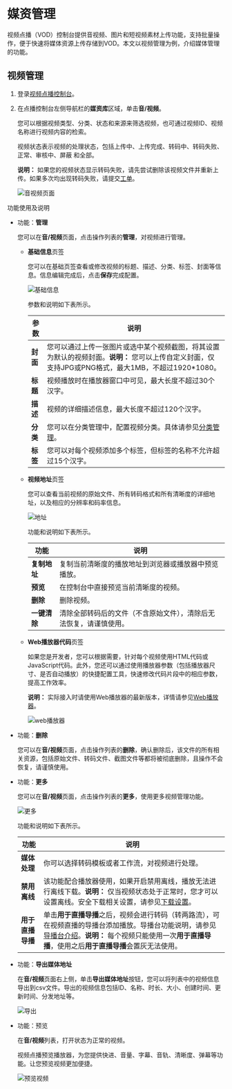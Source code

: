 # 媒资管理

视频点播（VOD）控制台提供音视频、图片和短视频素材上传功能，支持批量操作，便于快速将媒体资源上传存储到VOD。本文以视频管理为例，介绍媒体管理的功能。

## 视频管理

1.  登录[视频点播控制台](https://vod.console.aliyun.com/)。

2.  在点播控制台左侧导航栏的**媒资库**区域，单击**音/视频**。

    您可以根据视频类型、分类、状态和来源来筛选视频，也可通过视频ID、视频名称进行视频内容的检索。

    视频状态表示视频的处理状态，包括上传中、上传完成、转码中、转码失败、正常、审核中、屏蔽 和全部。

    **说明：** 如果您的视频状态显示转码失败，请先尝试删除该视频文件并重新上传。如果多次均出现转码失败，请提交[工单](https://selfservice.console.aliyun.com/ticket/createIndex)。

    ![音视频页面](https://static-aliyun-doc.oss-accelerate.aliyuncs.com/assets/img/zh-CN/3744036061/p184462.png)


功能使用及说明

-   功能：**管理**

    您可以在**音/视频**页面，点击操作列表的**管理**，对视频进行管理。

    -   **基础信息**页签

        您可以在基础页签查看或修改视频的标题、描述、分类、标签、封面等信息。信息编辑完成后，点击**保存**完成配置。

        ![基础信息](https://static-aliyun-doc.oss-accelerate.aliyuncs.com/assets/img/zh-CN/3744036061/p184487.png)

        参数和说明如下表所示。

        |参数|说明|
        |--|--|
        |**封面**|您可以通过上传一张图片或选中某个视频截图，将其设置为默认的视频封面。**说明：** 您可以上传自定义封面，仅支持JPG或PNG格式，最大1MB，不超过1920\*1080。 |
        |**标题**|视频播放时在播放器窗口中可见，最大长度不超过30个汉字。|
        |**描述**|视频的详细描述信息，最大长度不超过120个汉字。|
        |**分类**|您可以在分类管理中，配置视频分类。具体请参见[分类管理](/cn.zh-CN/控制台指南/配置管理/分类管理.md)。|
        |**标签**|您可以对每个视频添加多个标签，但标签的名称不允许超过15个汉字。|

    -   **视频地址**页签

        您可以查看当前视频的原始文件、所有转码格式和所有清晰度的详细地址，以及相应的分辨率和码率信息。

        ![地址](https://static-aliyun-doc.oss-accelerate.aliyuncs.com/assets/img/zh-CN/4744036061/p184490.png)

        功能和说明如下表所示。

        |功能|说明|
        |--|--|
        |**复制地址**|复制当前清晰度的播放地址到浏览器或播放器中预览播放。|
        |**预览**|在控制台中直接预览当前清晰度的视频。|
        |**删除**|删除视频。|
        |**一键清除**|清除全部转码后的文件（不含原始文件），清除后无法恢复，请谨慎使用。|

    -   **Web播放器代码**页签

        如果您是开发者，您可以根据需要，针对每个视频使用HTML代码或JavaScript代码。此外，您还可以通过使用播放器参数（包括播放器尺寸、是否自动播放）的快捷配置工具，快速修改代码片段中的相应参数，提高工作效率。

        **说明：** 实际接入时请使用Web播放器的最新版本，详情请参见[Web播放器](/cn.zh-CN/播放器SDK/Web播放器/产品概述.md)。

        ![web播放器](https://static-aliyun-doc.oss-accelerate.aliyuncs.com/assets/img/zh-CN/4744036061/p184493.png)

-   功能：**删除**

    您可以在**音/视频**页面，点击操作列表的**删除**，确认删除后，该文件的所有相关资源，包括原始文件、转码文件、截图文件等都将被彻底删除，且操作不会恢复，请谨慎使用。

-   功能：**更多**

    您可以在**音/视频**页面，点击操作列表的**更多**，使用更多视频管理功能。

    ![更多](https://static-aliyun-doc.oss-accelerate.aliyuncs.com/assets/img/zh-CN/4744036061/p184528.png)

    功能和说明如下表所示。

    |功能|说明|
    |--|--|
    |**媒体处理**|你可以选择转码模板或者工作流，对视频进行处理。|
    |**禁用离线**|该功能配合播放器使用，如果开启禁用离线，播放无法进行离线下载。**说明：** 仅当视频状态处于正常时，您才可以设置离线。安全下载相关设置，请参见[下载设置](/cn.zh-CN/控制台指南/域名管理/下载设置.md)。 |
    |**用于直播导播**|单击**用于直播导播**之后，视频会进行转码（转两路流），可在视频直播的导播台添加播放。导播台功能说明，请参见[导播台介绍](/cn.zh-CN/导播服务/导播台操作/功能区介绍.md)。**说明：** 每个视频只能使用一次**用于直播导播**，使用之后**用于直播导播**会置灰无法使用。 |

-   功能：**导出媒体地址**

    在**音/视频**页面右上侧，单击**导出媒体地址**按钮，您可以将列表中的视频信息导出到csv文件。导出的视频信息包括ID、名称、时长、大小、创建时间、更新时间、分发地址等。

    ![导出](https://static-aliyun-doc.oss-accelerate.aliyuncs.com/assets/img/zh-CN/4744036061/p184531.png)

-   功能：预览

    在**音/视频**列表，打开状态为正常的视频。

    视频点播预览播放器，为您提供快进、音量、字幕、音轨、清晰度、弹幕等功能。让您预览视频更加便捷。

    ![预览视频](https://static-aliyun-doc.oss-accelerate.aliyuncs.com/assets/img/zh-CN/4744036061/p184532.png)


